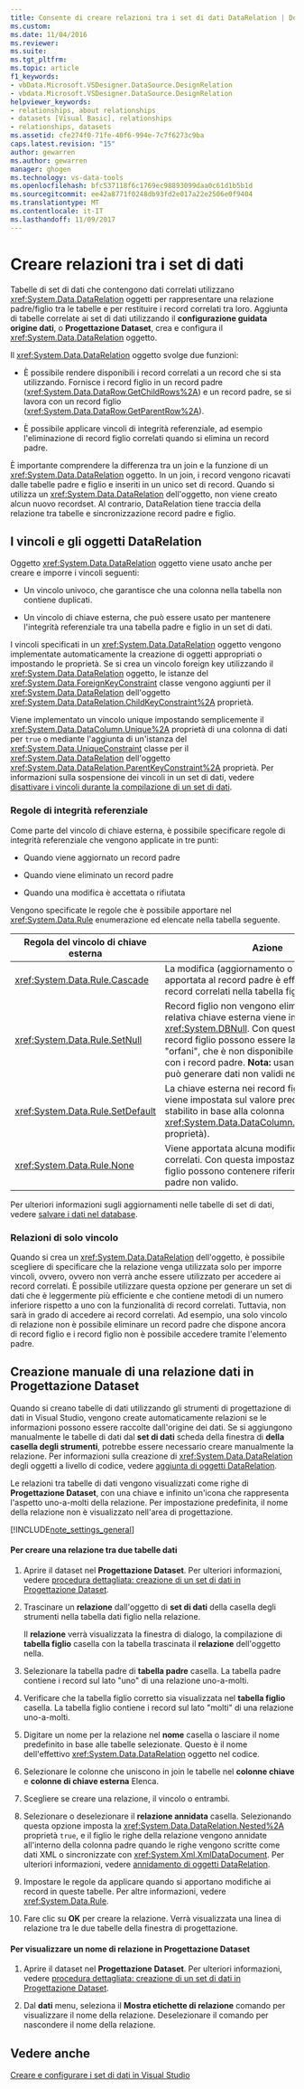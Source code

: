 ```yaml
---
title: Consente di creare relazioni tra i set di dati DataRelation | Documenti Microsoft
ms.custom: 
ms.date: 11/04/2016
ms.reviewer: 
ms.suite: 
ms.tgt_pltfrm: 
ms.topic: article
f1_keywords:
- vbData.Microsoft.VSDesigner.DataSource.DesignRelation
- vbdata.Microsoft.VSDesigner.DataSource.DesignRelation
helpviewer_keywords:
- relationships, about relationships
- datasets [Visual Basic], relationships
- relationships, datasets
ms.assetid: cfe274f0-71fe-40f6-994e-7c7f6273c9ba
caps.latest.revision: "15"
author: gewarren
ms.author: gewarren
manager: ghogen
ms.technology: vs-data-tools
ms.openlocfilehash: bfc537118f6c1769ec98893099daa0c61d1b5b1d
ms.sourcegitcommit: ee42a8771f0248db93fd2e017a22e2506e0f9404
ms.translationtype: MT
ms.contentlocale: it-IT
ms.lasthandoff: 11/09/2017
---
```

# <a name="create-relationships-between-datasets"></a>Creare relazioni tra i set di dati
Tabelle di set di dati che contengono dati correlati utilizzano <xref:System.Data.DataRelation> oggetti per rappresentare una relazione padre/figlio tra le tabelle e per restituire i record correlati tra loro. Aggiunta di tabelle correlate ai set di dati utilizzando il **configurazione guidata origine dati**, o **Progettazione Dataset**, crea e configura il <xref:System.Data.DataRelation> oggetto.  
  
Il <xref:System.Data.DataRelation> oggetto svolge due funzioni:  
  
-   È possibile rendere disponibili i record correlati a un record che si sta utilizzando. Fornisce i record figlio in un record padre (<xref:System.Data.DataRow.GetChildRows%2A>) e un record padre, se si lavora con un record figlio (<xref:System.Data.DataRow.GetParentRow%2A>).  
  
-   È possibile applicare vincoli di integrità referenziale, ad esempio l'eliminazione di record figlio correlati quando si elimina un record padre.  
  
È importante comprendere la differenza tra un join e la funzione di un <xref:System.Data.DataRelation> oggetto. In un join, i record vengono ricavati dalle tabelle padre e figlio e inseriti in un unico set di record. Quando si utilizza un <xref:System.Data.DataRelation> dell'oggetto, non viene creato alcun nuovo recordset. Al contrario, DataRelation tiene traccia della relazione tra tabelle e sincronizzazione record padre e figlio.  
  
## <a name="datarelation-objects-and-constraints"></a>I vincoli e gli oggetti DataRelation  
Oggetto <xref:System.Data.DataRelation> oggetto viene usato anche per creare e imporre i vincoli seguenti:  
  
-   Un vincolo univoco, che garantisce che una colonna nella tabella non contiene duplicati.  
  
-   Un vincolo di chiave esterna, che può essere usato per mantenere l'integrità referenziale tra una tabella padre e figlio in un set di dati.  
  
I vincoli specificati in un <xref:System.Data.DataRelation> oggetto vengono implementate automaticamente la creazione di oggetti appropriati o impostando le proprietà. Se si crea un vincolo foreign key utilizzando il <xref:System.Data.DataRelation> oggetto, le istanze del <xref:System.Data.ForeignKeyConstraint> classe vengono aggiunti per il <xref:System.Data.DataRelation> dell'oggetto <xref:System.Data.DataRelation.ChildKeyConstraint%2A> proprietà.  
  
Viene implementato un vincolo unique impostando semplicemente il <xref:System.Data.DataColumn.Unique%2A> proprietà di una colonna di dati per `true` o mediante l'aggiunta di un'istanza del <xref:System.Data.UniqueConstraint> classe per il <xref:System.Data.DataRelation> dell'oggetto <xref:System.Data.DataRelation.ParentKeyConstraint%2A> proprietà. Per informazioni sulla sospensione dei vincoli in un set di dati, vedere [disattivare i vincoli durante la compilazione di un set di dati](../data-tools/turn-off-constraints-while-filling-a-dataset.md).  
  
### <a name="referential-integrity-rules"></a>Regole di integrità referenziale  
Come parte del vincolo di chiave esterna, è possibile specificare regole di integrità referenziale che vengono applicate in tre punti:  
  
-   Quando viene aggiornato un record padre  
  
-   Quando viene eliminato un record padre  
  
-   Quando una modifica è accettata o rifiutata  
  
Vengono specificate le regole che è possibile apportare nel <xref:System.Data.Rule> enumerazione ed elencate nella tabella seguente.  
  
|Regola del vincolo di chiave esterna|Azione|  
|----------------------------------|------------|  
|<xref:System.Data.Rule.Cascade>|La modifica (aggiornamento o eliminazione) apportata al record padre è effettuata anche nel record correlati nella tabella figlio.|  
|<xref:System.Data.Rule.SetNull>|Record figlio non vengono eliminati, ma la relativa chiave esterna viene impostata su <xref:System.DBNull>. Con questa impostazione, i record figlio possono essere lasciati come "orfani", che è non disponibile alcuna relazione con i record padre. **Nota:** usando questa regola può generare dati non validi nella tabella figlio.|  
|<xref:System.Data.Rule.SetDefault>|La chiave esterna nei record figlio correlati viene impostata sul valore predefinito (come stabilito in base alla colonna <xref:System.Data.DataColumn.DefaultValue%2A> proprietà).|  
|<xref:System.Data.Rule.None>|Viene apportata alcuna modifica ai record figlio correlati. Con questa impostazione, i record figlio possono contenere riferimenti a record padre non valido.|  
  
Per ulteriori informazioni sugli aggiornamenti nelle tabelle di set di dati, vedere [salvare i dati nel database](../data-tools/save-data-back-to-the-database.md).  
  
### <a name="constraint-only-relations"></a>Relazioni di solo vincolo  
Quando si crea un <xref:System.Data.DataRelation> dell'oggetto, è possibile scegliere di specificare che la relazione venga utilizzata solo per imporre vincoli, ovvero, ovvero non verrà anche essere utilizzato per accedere ai record correlati. È possibile utilizzare questa opzione per generare un set di dati che è leggermente più efficiente e che contiene metodi di un numero inferiore rispetto a uno con la funzionalità di record correlati. Tuttavia, non sarà in grado di accedere ai record correlati. Ad esempio, una solo vincolo di relazione non è possibile eliminare un record padre che dispone ancora di record figlio e i record figlio non è possibile accedere tramite l'elemento padre.  
  
## <a name="manually-creating-a-data-relation-in-the-dataset-designer"></a>Creazione manuale di una relazione dati in Progettazione Dataset  
Quando si creano tabelle di dati utilizzando gli strumenti di progettazione di dati in Visual Studio, vengono create automaticamente relazioni se le informazioni possono essere raccolte dall'origine dei dati. Se si aggiungono manualmente le tabelle di dati dal **set di dati** scheda della finestra di **della casella degli strumenti**, potrebbe essere necessario creare manualmente la relazione. Per informazioni sulla creazione di <xref:System.Data.DataRelation> degli oggetti a livello di codice, vedere [aggiunta di oggetti DataRelation](/dotnet/framework/data/adonet/dataset-datatable-dataview/adding-datarelations).  
  
Le relazioni tra tabelle di dati vengono visualizzati come righe di **Progettazione Dataset**, con una chiave e infinito un'icona che rappresenta l'aspetto uno-a-molti della relazione. Per impostazione predefinita, il nome della relazione non è visualizzato nell'area di progettazione.  
  
[!INCLUDE[note_settings_general](../data-tools/includes/note_settings_general_md.md)]  
  
#### <a name="to-create-a-relationship-between-two-data-tables"></a>Per creare una relazione tra due tabelle dati  
  
1.  Aprire il dataset nel **Progettazione Dataset**. Per ulteriori informazioni, vedere [procedura dettagliata: creazione di un set di dati in Progettazione Dataset](walkthrough-creating-a-dataset-with-the-dataset-designer.md).  
  
2.  Trascinare un **relazione** dall'oggetto di **set di dati** della casella degli strumenti nella tabella dati figlio nella relazione.  
  
     Il **relazione** verrà visualizzata la finestra di dialogo, la compilazione di **tabella figlio** casella con la tabella trascinata il **relazione** dell'oggetto nella.  
  
3.  Selezionare la tabella padre di **tabella padre** casella. La tabella padre contiene i record sul lato "uno" di una relazione uno-a-molti.  
  
4.  Verificare che la tabella figlio corretto sia visualizzata nel **tabella figlio** casella. La tabella figlio contiene i record sul lato "molti" di una relazione uno-a-molti.  
  
5.  Digitare un nome per la relazione nel **nome** casella o lasciare il nome predefinito in base alle tabelle selezionate. Questo è il nome dell'effettivo <xref:System.Data.DataRelation> oggetto nel codice.  
  
6.  Selezionare le colonne che uniscono in join le tabelle nel **colonne chiave** e **colonne di chiave esterna** Elenca.  
  
7.  Scegliere se creare una relazione, il vincolo o entrambi.   
  
8.  Selezionare o deselezionare il **relazione annidata** casella. Selezionando questa opzione imposta la <xref:System.Data.DataRelation.Nested%2A> proprietà `true`, e il figlio le righe della relazione vengono annidate all'interno della colonna padre quando le righe vengono scritte come dati XML o sincronizzate con <xref:System.Xml.XmlDataDocument>. Per ulteriori informazioni, vedere [annidamento di oggetti DataRelation](/dotnet/framework/data/adonet/dataset-datatable-dataview/nesting-datarelations).  
  
9. Impostare le regole da applicare quando si apportano modifiche ai record in queste tabelle. Per altre informazioni, vedere <xref:System.Data.Rule>.  
  
10. Fare clic su **OK** per creare la relazione. Verrà visualizzata una linea di relazione tra le due tabelle della finestra di progettazione.  
  
#### <a name="to-display-a-relation-name-in-the-dataset-designer"></a>Per visualizzare un nome di relazione in Progettazione Dataset  
  
1.  Aprire il dataset nel **Progettazione Dataset**. Per ulteriori informazioni, vedere [procedura dettagliata: creazione di un set di dati in Progettazione Dataset](walkthrough-creating-a-dataset-with-the-dataset-designer.md).  
  
2.  Dal **dati** menu, seleziona il **Mostra etichette di relazione** comando per visualizzare il nome della relazione. Deselezionare il comando per nascondere il nome della relazione.

## <a name="see-also"></a>Vedere anche
[Creare e configurare i set di dati in Visual Studio](../data-tools/create-and-configure-datasets-in-visual-studio.md)